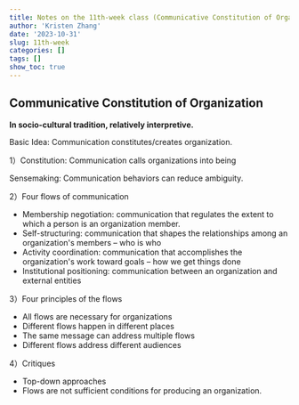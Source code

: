 ```yaml
---
title: Notes on the 11th-week class (Communicative Constitution of Organization)
author: 'Kristen Zhang'
date: '2023-10-31'
slug: 11th-week
categories: []
tags: []
show_toc: true
---
```


## Communicative Constitution of Organization

**In socio-cultural tradition, relatively interpretive.**

Basic Idea: Communication constitutes/creates organization.

1）Constitution: Communication calls organizations into being

Sensemaking: Communication behaviors can reduce ambiguity.

2）Four flows of communication

- Membership negotiation: communication that regulates the extent to which a person is an organization member.
- Self-structuring: communication that shapes the relationships among an organization's members – who is who
- Activity coordination: communication that accomplishes the organization's work toward goals – how we get things done
- Institutional positioning: communication between an organization and external entities

3）Four principles of the flows

- All flows are necessary for organizations
- Different flows happen in different places
- The same message can address multiple flows
- Different flows address different audiences

4）Critiques

- Top-down approaches
- Flows are not sufficient conditions for producing an organization.





